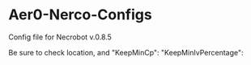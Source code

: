 # Aer0-Nerco-Configs
Config file for Necrobot v.0.8.5

Be sure to check location, and "KeepMinCp":  "KeepMinIvPercentage":
